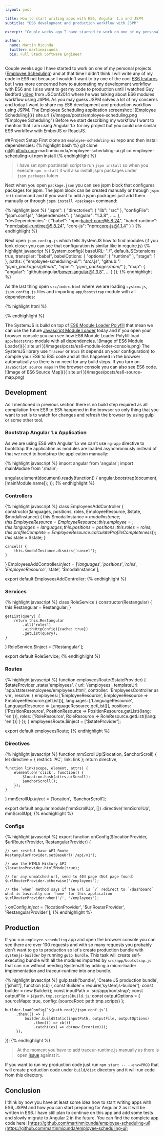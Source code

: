 ```yaml
---
layout: post

title: How to start writing apps with ES6, Angular 1.x and JSPM
subtitle: "ES6 development and production workflow with JSPM"

excerpt: "Couple weeks ago I have started to work on one of my personal projects (Employee Scheduling) and at that time I didn't think I will write any of my code in ES6 not because I wouldn't want to try one of the cool ES6 features but I was more concerned how to automating my development workflow with ES6 and I also want to get my code to production until I watched Guy Bedford video from JSConf2014 where he was talking about ES6 modules workflow using JSPM."

author:
  name: Martin Micunda
  twitter: martinmicunda
  bio: Full Stack Software Engineer
---
```

Couple weeks ago I have started to work on one of my personal projects ([Employee Scheduling](https://github.com/martinmicunda/employee-scheduling-ui)) and at that time I didn't think I will write any of my code in ES6 not because  I wouldn't want to try one of the cool [ES6 features](https://github.com/lukehoban/es6features) but I was more concerned how to automating my development workflow with ES6 and I also want to get my code to production until I watched Guy Bedford [video](https://www.youtube.com/watch?v=szJjsduHBQQ) from JSConf2014 where he was talking about ES6 modules workflow using JSPM. As you may guess JSPM solves a lot of my concerns and today I want to share my ES6 development and production workflow using JSPM.
The Employee Scheduling application screenshot:
![Employee Scheduling]({{ site.url }}/images/posts/employee-scheduling.png "Employee Scheduling")
Before we start describing my workflow I want to mention that I am using Angular 1.x for my project but you could use similar ES6 workflow with EmberJS or ReactJS.

##Project Setup
First clone an `employee-scheduling-ui` repo and then install dependencies:
{% highlight bash %}
git clone git@github.com:martinmicunda/employee-scheduling-ui.git
cd employee-scheduling-ui
npm install
{% endhighlight %}
> I have set npm postinstall script to run `jspm install` so when you execute `npm install` it will also install jspm packages under `jspm_packages` folder.

Next when you open `package.json` you can see jspm block that configures  packages for jspm. The jspm block can be created manually or through `jspm init` command and if you want to add a jspm packages just add them manually or through `jspm install <package>` command:

{% highlight json %}
"jspm": {
    "directories": {
        "lib": "src"
    },
    "configFile": "jspm.conf.js",
    "dependencies": {
        "angular": "1.3.8",
        .....
    },
    "devDependencies": {
      "babel": "npm:babel-core@5.8.24",
      "babel-runtime": "npm:babel-runtime@5.8.24",
      "core-js": "npm:core-js@1.1.4"
    }
}
{% endhighlight %}

Next open `jspm.config.js` which tells SystemJS how to find modules (if you look closer you can see that configuration is similar like in require.js)
{% highlight javascript %}
System.config({
    baseURL: "./",
    defaultJSExtensions: true,
    transpiler: "babel",
    babelOptions: {
      "optional": [
        "runtime"
      ],
      "stage": 1
    },
    paths: {
      "employee-scheduling-ui/*": "src/*.js",
      "github:*": "jspm_packages/github/*",
      "npm:*": "jspm_packages/npm/*"
    },
    "map": {
      "angular": "github:angular/bower-angular@1.3.8",
  	  ...
    }
});
{% endhighlight %}

 As the last thing open `src/index.html` where we are loading `system.js`, `jspm.config.js` files and importing `app/bootstrap` module with all dependencies:

{% highlight html %}
<script src="jspm_packages/system.js"></script>
<script src="jspm.conf.js"></script>
<script>
	System.import('app/bootstrap')
	.catch(console.error.bind(console));
</script>
{% endhighlight %}

The SystemJS is build on top of [ES6 Module Loader Polyfill](https://github.com/ModuleLoader/es6-module-loader) that mean we can use the future [Javascript Module Loader](http://whatwg.github.io/loader/) today and if you open your browser console you can see how ES6 Module Loader Polyfill load `app/bootstrap` module with all dependencies.
![Image of ES6 Module Loader]({{ site.url }}/images/posts/es6-module-loder-console.png)
The SystemJS library use `Traceur` or `6to5` (it depends on your configuration) to compile your ES6 to ES5 code and all this happened in the browser automatically so there is no need for any build steps. If you turn on `JavaScript source maps` in the browser console you can also see ES6 code.
![Image of ES6 Source Map]({{ site.url }}/images/posts/es6-source-map.png)
## Development
As I mentioned in previous section there is no build step required as all compilation from ES6 to ES5 happened in the browser so only thing that you want to set is to watch for changes and refresh the browser by using gulp or some other tool.


### Bootstrap Angular 1.x Application
As we are using ES6 with Angular 1.x we can't use `ng-app` directive to bootstrap the application as modules are loaded asynchronously instead of that we need to bootstrap the application manually:

{% highlight javascript %}
import angular from 'angular';
import mainModule from './main';

angular.element(document).ready(function() {
    angular.bootstrap(document, [mainModule.name]);
});
{% endhighlight %}

### Controllers
{% highlight javascript %}
class EmployeesAddController {
    constructor(languages, positions, roles, EmployeeResource, $state, $modalInstance) {
        this.$modalInstance = $modalInstance;
        this.EmployeeResource = EmployeeResource;
        this.employee = {};
        this.languages = languages;
        this.positions = positions;
        this.roles = roles;
        this.profileComplete = EmployeeResource.calculateProfileCompleteness({});
        this.$state = $state;
    }

    cancel() {
        this.$modalInstance.dismiss('cancel');
    }
}
EmployeesAddController.$inject = ['languages', 'positions', 'roles', 'EmployeeResource', '$state', '$modalInstance'];

export default EmployeesAddController;
{% endhighlight %}

### Services
{% highlight javascript %}
class RoleService {
    constructor(Restangular) {
        this.Restangular = Restangular;
    }

    getList(query) {
        return this.Restangular
            .all('roles')
            .withHttpConfig({cache: true})
            .getList(query);
    }
}
RoleService.$inject = ['Restangular'];

export default RoleService;
{% endhighlight %}

### Routes
{% highlight javascript %}
function employeesRoute($stateProvider) {
    $stateProvider
        .state('employees', {
            url: '/employees',
            templateUrl: 'app/states/employees/employees.html',
            controller: 'EmployeesController as vm',
            resolve: {
                employees: ['EmployeeResource', EmployeeResource => EmployeeResource.getList()],
                languages: ['LanguageResource', LanguageResource => LanguageResource.getList()],
                positions: ['PositionResource', PositionResource => PositionResource.getList({lang: 'en'})],
                roles: ['RoleResource', RoleResource => RoleResource.getList({lang: 'en'})]
            }
        });
}
employeesRoute.$inject = ['$stateProvider'];

export default employeesRoute;
{% endhighlight %}
### Directives
{% highlight javascript %}
function mmScrollUp($location, $anchorScroll) {
    let directive = {
        restrict: 'AC',
        link: link
    };
    return directive;

    function link(scope, element, attrs) {
        element.on('click', function() {
            $location.hash(attrs.uiScroll);
            $anchorScroll();
        });
    }
}
mmScrollUp.$inject = ['$location', '$anchorScroll'];

export default angular.module('mmScrollUp', [])
    .directive('mmScrollUp', mmScrollUp);
{% endhighlight %}
### Configs
{% highlight javascript %}
export function onConfig($locationProvider, $urlRouterProvider, RestangularProvider) {

    // set restful base API Route
    RestangularProvider.setBaseUrl('/api/v1');

    // use the HTML5 History API
    $locationProvider.html5Mode(true);

    // for any unmatched url, send to 404 page (Not page found)
    $urlRouterProvider.otherwise('/employees');

    // the `when` method says if the url is `/` redirect to `/dashboard` what is basically our `home` for this application
    $urlRouterProvider.when('/', '/employees');
}
onConfig.$inject = ['$locationProvider', '$urlRouterProvider', 'RestangularProvider'];
{% endhighlight %}

## Production
If you run `employee-scheduling` app and open the browser console you can see there are over 100 requests and with so many requests you probably don't want to go to production so let's create production bundle with `systemjs-builder` by running `gulp bundle`. This task will create self-executing bundle with all the modules imported by `src/app/bootstrap.js` that can run without needing SystemJS by adding a micro-loader implementation and traceur-runtime into one bundle.

{% highlight javascript %}
gulp.task('bundle', 'Create JS production bundle', ['jshint'], function (cb) {
    const Builder = require('systemjs-builder');
    const builder = new Builder();
    const inputPath = 'src/app/bootstrap';
    const outputFile = `${path.tmp.scripts}build.js`;
    const outputOptions = { sourceMaps: true, config: {sourceRoot: path.tmp.scripts} };
    
    builder.loadConfig(`${path.root}/jspm.conf.js`)
         .then(() => {
             builder.buildStatic(inputPath, outputFile, outputOptions)
                 .then(() => cb())
                 .catch((ex) => cb(new Error(ex)));
         });
});
{% endhighlight %}
> At the moment you have to add  traceur-runtime.js manually as there is open [issue](https://github.com/systemjs/builder/issues/46) against it.

If you want to run my production code just run `npm start -- --env=PROD` that will create production code under `build/dist` directory and it will run code from this directory.

## Conclusion
I think by now you have at least some idea how to start writing apps with ES6, JSPM and how you can start preparing for Angular 2 as it will be written in ES6.  I have still plan to continue on this app and add some tests and slowly migrate to Angular 2 in the future. You can find the complete app code here: [https://github.com/martinmicunda/employee-scheduling-ui](https://github.com/martinmicunda/employee-scheduling-ui)


